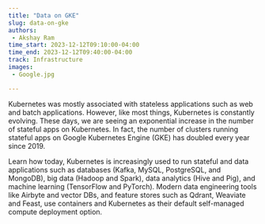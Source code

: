 ```yaml
---
title: "Data on GKE"
slug: data-on-gke
authors:
 - Akshay Ram
time_start: 2023-12-12T09:10:00-04:00
time_end: 2023-12-12T09:40:00-04:00
track: Infrastructure
images:
 - Google.jpg

---
```


Kubernetes was mostly associated with stateless applications such as web and batch applications. However, like most things, Kubernetes is constantly evolving. These days, we are seeing an exponential increase in the number of stateful apps on Kubernetes. In fact, the number of clusters running stateful apps on Google Kubernetes Engine (GKE) has doubled every year since 2019. 

Learn how today, Kubernetes is increasingly used to run stateful and data applications such as databases (Kafka, MySQL, PostgreSQL, and MongoDB), big data (Hadoop and Spark), data analytics (Hive and Pig), and machine learning (TensorFlow and PyTorch). Modern data engineering tools like Airbyte and vector DBs, and feature stores such as Qdrant, Weaviate and Feast, use containers and Kubernetes as their default self-managed compute deployment option.

